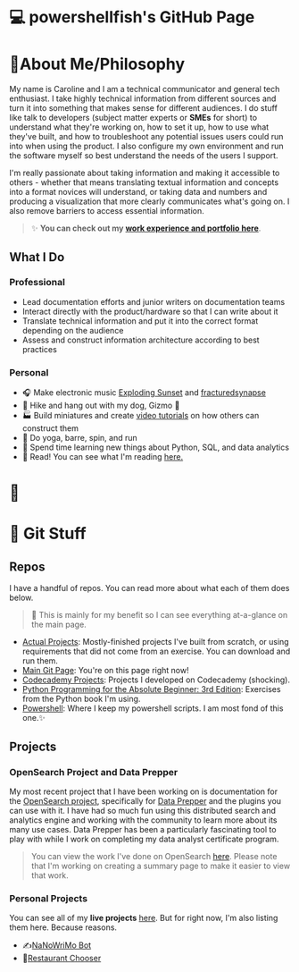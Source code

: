 # 💻 powershellfish's GitHub Page

# 🎀About Me/Philosophy

My name is Caroline and I am a technical communicator and general tech enthusiast. I take highly technical information from different sources and turn it into something that makes sense for different audiences. I do stuff like talk to developers (subject matter experts or **SMEs** for short) to understand what they're working on, how to set it up, how to use what they've built, and how to troubleshoot any potential issues users could run into when using the product. I also configure my own environment and run the software myself so best understand the needs of the users I support. 

I'm really passionate about taking information and making it accessible to others - whether that means translating textual information and concepts into a format novices will understand, or taking data and numbers and producing a visualization that more clearly communicates what's going on. I also remove barriers to access essential information. 

>✨ **You can check out my [work experience and portfolio here](https://powershellfish.gitbook.io/resume-and-portfolio)**. 


## What I Do

### Professional
* Lead documentation efforts and junior writers on documentation teams
* Interact directly with the product/hardware so that I can write about it
* Translate technical information and put it into the correct format depending on the audience
* Assess and construct information architecture according to best practices

### Personal
* 🎧 Make electronic music [Exploding Sunset](https://soundcloud.com/explodingsunset) and [fracturedsynapse](https://soundcloud.com/fracturedsynapse)
* 🥾 Hike and hang out with my dog, Gizmo 🐺
* 🏭 Build miniatures and create [video tutorials](https://www.youtube.com/channel/UC04S3GpB-oeoe5Ojs65WHAw) on how others can construct them
* 🧘‍ Do yoga, barre, spin, and run
* 🔢 Spend time learning new things about Python, SQL, and data analytics
* 📖 Read! You can see what I'm reading [here.](https://www.goodreads.com/user/show/1258553-powershellfish) 

# 🍕

# 💾 Git Stuff

## Repos 
I have a handful of repos. You can read more about what each of them does below.

> 💬 This is mainly for my benefit so I can see everything at-a-glance on the main page.

* [Actual Projects](https://powershellfish.github.io/Actual-Projects/): Mostly-finished projects I've built from scratch, or using requirements that did not come from an exercise. You can download and run them. 
* [Main Git Page](https://powershellfish.github.io): You're on this page right now! 
* [Codecademy Projects](https://powershellfish.github.io/Codecademy-Projects/): Projects I developed on Codecademy (shocking).
* [Python Programming for the Absolute Beginner: 3rd Edition](https://powershellfish.github.io/python_programming_3e/): Exercises from the Python book I'm using.
* [Powershell](https://powershellfish.github.io/powershell/): Where I keep my powershell scripts. I am most fond of this one.✨

## Projects

### OpenSearch Project and Data Prepper

My most recent project that I have been working on is documentation for the [OpenSearch project](https://opensearch.org/), specifically for [Data Prepper](https://opensearch.org/docs/latest/data-prepper/index/) and the plugins you can use with it. I have had so much fun using this distributed search and analytics engine and working with the community to learn more about its many use cases. Data Prepper has been a particularly fascinating tool to play with while I work on completing my data analyst certificate program. 
>You can view the work I've done on OpenSearch [here](https://github.com/carolxob). Please note that I'm working on creating a summary page to make it easier to view that work.

### Personal Projects

You can see all of my **live projects** [here](https://powershellfish.github.io/Actual-Projects/). But for right now, I'm also listing them here. Because reasons.

- ✍[NaNoWriMo Bot](https://github.com/powershellfish/Actual-Projects/blob/main/NaNoWriMo.py)
- 🍕[Restaurant Chooser](https://github.com/powershellfish/Actual-Projects/blob/main/random_restaurant.py)


